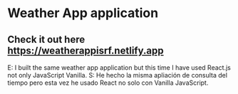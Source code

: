 # Weather App application

## Check it out here https://weatherappisrf.netlify.app

E: I built the same weather app application but this time I have used React.js not only JavaScript Vanilla.
S: He hecho la misma apliación de consulta del tiempo pero esta vez he usado React no solo con Vanilla JavaScript.




